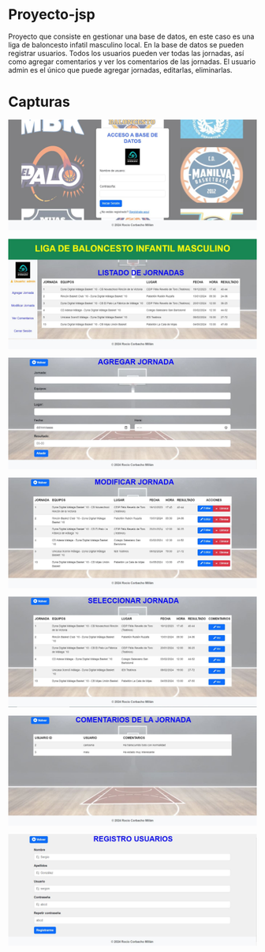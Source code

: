 # Proyecto-jsp
Proyecto que consiste en gestionar una base de datos, en este caso es una liga de baloncesto infatil masculino local.
En la base de datos se pueden registrar usuarios. Todos los usuarios pueden ver todas las jornadas, así como agregar comentarios y ver los comentarios de las jornadas. El usuario admin es el único que puede agregar jornadas, editarlas, eliminarlas.

# Capturas

![](proyecto-jsp/Captura.jpg)

![](proyecto-jsp/Captura1.JPG)

![](proyecto-jsp/Captura3.JPG)

![](proyecto-jsp/Captura4.JPG)

![](proyecto-jsp/Captura5.JPG)

![](proyecto-jsp/Captura6.JPG)

![](proyecto-jsp/Captura7.JPG)

